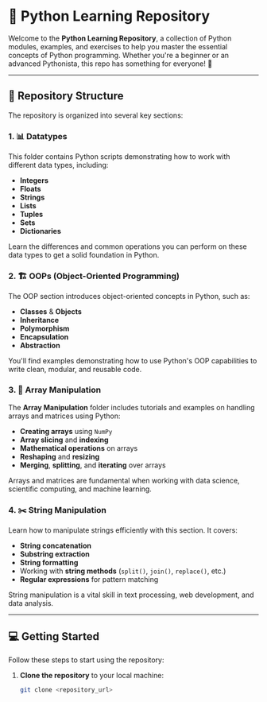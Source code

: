# 🐍 Python Learning Repository

Welcome to the **Python Learning Repository**, a collection of Python modules, examples, and exercises to help you master the essential concepts of Python programming. Whether you're a beginner or an advanced Pythonista, this repo has something for everyone! 🚀

---

## 📂 Repository Structure

The repository is organized into several key sections:

### 1. 📊 Datatypes
This folder contains Python scripts demonstrating how to work with different data types, including:
- **Integers**
- **Floats**
- **Strings**
- **Lists**
- **Tuples**
- **Sets**
- **Dictionaries**

Learn the differences and common operations you can perform on these data types to get a solid foundation in Python.

### 2. 🏗 OOPs (Object-Oriented Programming)
The OOP section introduces object-oriented concepts in Python, such as:
- **Classes** & **Objects**
- **Inheritance**
- **Polymorphism**
- **Encapsulation**
- **Abstraction**

You'll find examples demonstrating how to use Python's OOP capabilities to write clean, modular, and reusable code.

### 3. 📐 Array Manipulation
The **Array Manipulation** folder includes tutorials and examples on handling arrays and matrices using Python:
- **Creating arrays** using `NumPy`
- **Array slicing** and **indexing**
- **Mathematical operations** on arrays
- **Reshaping** and **resizing**
- **Merging**, **splitting**, and **iterating** over arrays

Arrays and matrices are fundamental when working with data science, scientific computing, and machine learning.

### 4. ✂️ String Manipulation
Learn how to manipulate strings efficiently with this section. It covers:
- **String concatenation**
- **Substring extraction**
- **String formatting**
- Working with **string methods** (`split()`, `join()`, `replace()`, etc.)
- **Regular expressions** for pattern matching

String manipulation is a vital skill in text processing, web development, and data analysis.

---

## 💻 Getting Started

Follow these steps to start using the repository:

1. **Clone the repository** to your local machine:
   ```bash
   git clone <repository_url>
